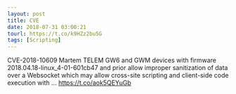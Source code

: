 ```yaml
---
layout: post
title: CVE
date: 2018-07-31 03:00:21
tourl: https://t.co/k9HZz2bu5G
tags: [Scripting]
---
```

CVE-2018-10609 Martem TELEM GW6 and GWM devices with firmware 2018.04.18-linux_4-01-601cb47 and prior allow improper sanitization of data over a Websocket which may allow cross-site scripting and client-side code execution with ... https://t.co/aok5QEYuGb